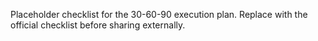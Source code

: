 Placeholder checklist for the 30-60-90 execution plan.
Replace with the official checklist before sharing externally.
